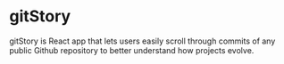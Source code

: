 # gitStory
gitStory is React app that lets users easily scroll through commits of any public Github repository to better understand how projects evolve.
